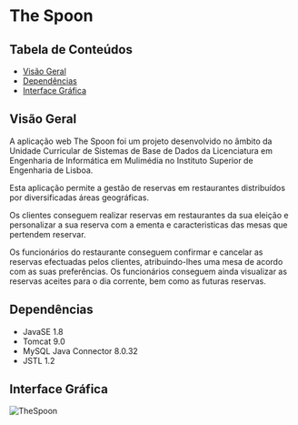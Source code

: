 # The Spoon


## Tabela de Conteúdos

- [Visão Geral](#visão-geral)
- [Dependências](#dependencias)
- [Interface Gráfica](#interface-grafica)


## Visão Geral

A aplicação web The Spoon foi um projeto desenvolvido no âmbito da Unidade Curricular de Sistemas de Base de Dados da Licenciatura em Engenharia de Informática em Mulimédia no Instituto Superior de Engenharia de Lisboa.

Esta aplicação permite a gestão de reservas em restaurantes distribuídos por diversificadas áreas geográficas. 

Os clientes conseguem realizar reservas em restaurantes da sua eleição e personalizar a sua reserva com a ementa e caracteristicas das mesas que pertendem reservar.

Os funcionários do restaurante conseguem confirmar e cancelar as reservas efectuadas pelos clientes,  atribuindo-lhes uma mesa de acordo com as suas preferências. Os funcionários conseguem ainda visualizar as reservas aceites para o dia corrente, bem como as futuras reservas. 


## Dependências

- JavaSE 1.8
- Tomcat 9.0
- MySQL Java Connector 8.0.32
- JSTL 1.2


## Interface Gráfica

![TheSpoon](./Trabalhos_Práticos/Trabalho_Final/images/the_spoon.png)


